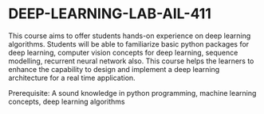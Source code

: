 # DEEP-LEARNING-LAB-AIL-411

This course aims to offer students hands-on experience on deep learning algorithms.
Students will be able to familiarize basic python packages for deep learning, computer vision concepts for deep learning, sequence modelling, recurrent neural network also. 
This course helps the learners to enhance the capability to design and implement a deep learning architecture for a real time application.

Prerequisite: A sound knowledge in python programming, machine learning concepts, deep 
learning algorithms
